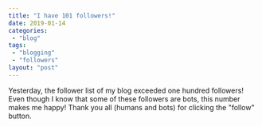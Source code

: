 ```yaml
---
title: "I have 101 followers!"
date: 2019-01-14
categories: 
 - "blog"
tags: 
 - "blogging"
 - "followers"
layout: "post"
---
```


<!-- wp:paragraph -->
Yesterday, the follower list of my blog exceeded one hundred followers! Even though I know that some of these followers are bots, this number makes me happy! Thank you all (humans and bots) for clicking the "follow" button. 


<!-- /wp:paragraph -->
